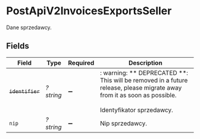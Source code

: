 # PostApiV2InvoicesExportsSeller

Dane sprzedawcy.


## Fields

| Field                                                                                                                                              | Type                                                                                                                                               | Required                                                                                                                                           | Description                                                                                                                                        |
| -------------------------------------------------------------------------------------------------------------------------------------------------- | -------------------------------------------------------------------------------------------------------------------------------------------------- | -------------------------------------------------------------------------------------------------------------------------------------------------- | -------------------------------------------------------------------------------------------------------------------------------------------------- |
| ~~`identifier`~~                                                                                                                                   | *?string*                                                                                                                                          | :heavy_minus_sign:                                                                                                                                 | : warning: ** DEPRECATED **: This will be removed in a future release, please migrate away from it as soon as possible.<br/><br/>Identyfikator sprzedawcy. |
| `nip`                                                                                                                                              | *?string*                                                                                                                                          | :heavy_minus_sign:                                                                                                                                 | Nip sprzedawcy.                                                                                                                                    |